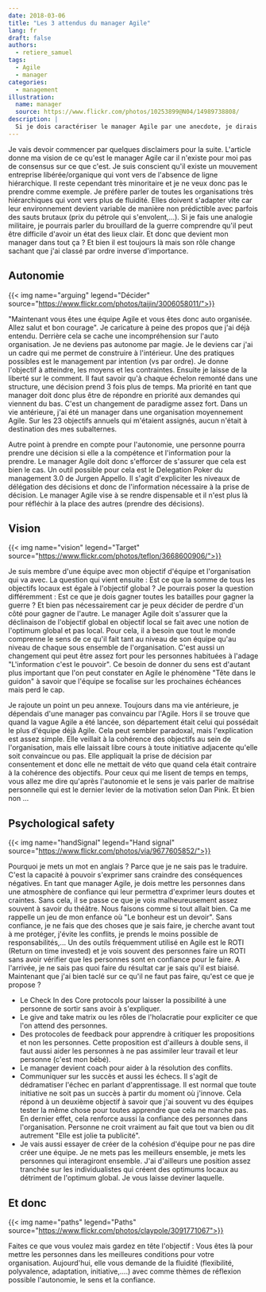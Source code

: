 ```yaml
---
date: 2018-03-06
title: "Les 3 attendus du manager Agile"
lang: fr
draft: false
authors:
  - retiere_samuel
tags:
  - Agile
  - manager
categories:
  - management
illustration:
  name: manager
  source: https://www.flickr.com/photos/10253899@N04/14989738808/
description: |
  Si je dois caractériser le manager Agile par une anecdote, je dirais qu'il peut partir en vacances pendant 2 mois sans que cela pose de problème mais que sans lui pendant 6 mois c'est la Bérézina.
---
```


Je vais devoir commencer par quelques disclaimers pour la suite. L'article donne ma vision de ce qu'est le manager Agile car il n'existe pour moi pas de consensus sur ce que c'est. Je suis conscient qu'il existe un mouvement entreprise libérée/organique qui vont vers de l'absence de ligne hiérarchique. Il reste cependant très minoritaire et je ne veux donc pas le prendre comme exemple. Je préfère parler de toutes les organisations très hiérarchiques qui vont vers plus de fluidité. Elles doivent s'adapter vite car leur environnement devient variable de manière non prédictible avec parfois des sauts brutaux (prix du pétrole qui s'envolent,...). Si je fais une analogie militaire, je pourrais parler du brouillard de la guerre comprendre qu'il peut être difficile d'avoir un état des lieux clair. Et donc que devient mon manager dans tout ça ? Et bien il est toujours là mais son rôle change sachant que j'ai classé par ordre inverse d'importance.

## Autonomie

{{< img name="arguing" legend="Décider" source="https://www.flickr.com/photos/taijin/3006058011/">}}

"Maintenant vous êtes une équipe Agile et vous êtes donc auto organisée. Allez salut et bon courage". Je caricature à peine des propos que j'ai déjà entendu. Derrière cela se cache une incompréhension sur l'auto organisation. Je ne deviens pas autonome par magie. Je le deviens car j'ai un cadre qui me permet de construire à l'intérieur. Une des pratiques possibles est le management par intention (vs par ordre). Je donne l'objectif à atteindre, les moyens et les contraintes. Ensuite je laisse de la liberté sur le comment. Il faut savoir qu'à chaque échelon remonté dans une structure, une décision prend 3 fois plus de temps. Ma priorité en tant que manager doit donc plus être de répondre en priorité aux demandes qui viennent du bas. C'est un changement de paradigme assez fort. Dans un vie antérieure, j'ai été un manager dans une organisation moyennement Agile. Sur les 23 objectifs annuels qui m'étaient assignés, aucun n'était à destination des mes subalternes.

Autre point à prendre en compte pour l'autonomie, une personne pourra prendre une décision si elle a la compétence et l'information pour la prendre. Le manager Agile doit donc s'efforcer de s'assurer que cela est bien le cas. Un outil possible pour cela est le Delegation Poker du management 3.0 de Jurgen Appello. Il s'agit d'expliciter les niveaux de délégation des décisions et donc de l'information nécessaire à la prise de décision. Le manager Agile vise à se rendre dispensable et il n'est plus là pour réfléchir à la place des autres (prendre des décisions).

## Vision

{{< img name="vision" legend="Target" source="https://www.flickr.com/photos/teflon/3668600906/">}}

Je suis membre d'une équipe avec mon objectif d'équipe et l'organisation qui va avec. La question qui vient ensuite : Est ce que la somme de tous les objectifs locaux est égale à l'objectif global ? Je pourrais poser la question différemment : Est ce que je dois gagner toutes les batailles pour gagner la guerre ? Et bien pas nécessairement car je peux décider de perdre d'un côté pour gagner de l'autre. Le manager Agile doit s'assurer que la déclinaison de l'objectif global en objectif local se fait avec une notion de l'optimum global et pas local. Pour cela, il a besoin que tout le monde comprenne le sens de ce qu'il fait tant au niveau de son équipe qu'au niveau de chaque sous ensemble de l'organisation. C'est aussi un changement qui peut être assez fort pour les personnes habituées à l'adage "L'information c'est le pouvoir". Ce besoin de donner du sens est d'autant plus important que l'on peut constater en Agile le phénomène "Tête dans le guidon" à savoir que l'équipe se focalise sur les prochaines échéances mais perd le cap.

Je rajoute un point un peu annexe. Toujours dans ma vie antérieure, je dépendais d'une manager pas convaincu par l'Agile. Hors il se trouve que quand la vague Agile a été lancée, son département était celui qui possédait le plus d'équipe déjà Agile. Cela peut sembler paradoxal, mais l'explication est assez simple. Elle veillait à la cohérence des objectifs au sein de l'organisation, mais elle laissait libre cours à toute initiative adjacente qu'elle soit convaincue ou pas. Elle appliquait la prise de décision par consentement et donc elle ne mettait de véto que quand cela était contraire à la cohérence des objectifs. Pour ceux qui me lisent de temps en temps, vous allez me dire qu'après l'autonomie et le sens je vais parler de maitrise personnelle qui est le dernier levier de la motivation selon Dan Pink. Et bien non ...

## Psychological safety

{{< img name="handSignal" legend="Hand signal" source="https://www.flickr.com/photos/via/9677605852/">}}

Pourquoi je mets un mot en anglais ? Parce que je ne sais pas le traduire. C'est la capacité à pouvoir s'exprimer sans craindre des conséquences négatives. En tant que manager Agile, je dois mettre les personnes dans une atmosphère de confiance qui leur permettra d'exprimer leurs doutes et craintes. Sans cela, il se passe ce que je vois malheureusement assez souvent à savoir du théâtre. Nous faisons comme si tout allait bien. Ca me rappelle un jeu de mon enfance où "Le bonheur est un devoir". Sans confiance, je ne fais que des choses que je sais faire, je cherche avant tout à me protéger, j'évite les conflits, je prends le moins possible de responsabilités,... Un des outils fréquemment utilisé en Agile est le ROTI (Return on time invested) et je vois souvent des personnes faire un ROTI sans avoir vérifier que les personnes sont en confiance pour le faire. A l'arrivée, je ne sais pas quoi faire du résultat car je sais qu'il est biaisé. Maintenant que j'ai bien taclé sur ce qu'il ne faut pas faire, qu'est ce que je propose ?
- Le Check In des Core protocols pour laisser la possibilité à une personne de sortir sans avoir à s'expliquer.
- Le give and take matrix ou les rôles de l'holacratie pour expliciter ce que l'on attend des personnes.
- Des protocoles de feedback pour apprendre à critiquer les propositions et non les personnes. Cette proposition est d'ailleurs à double sens, il faut aussi aider les personnes à ne pas assimiler leur travail et leur personne (c'est mon bébé).
- Le manager devient coach  pour aider à la résolution des conflits.
- Communiquer sur les succès et aussi les échecs. Il s'agit de dédramatiser l'échec en parlant d'apprentissage. Il est normal que toute initiative ne soit pas un succès à partir du moment où j'innove. Cela répond à un deuxième objectif à savoir que j'ai souvent vu des équipes tester la même chose pour toutes apprendre que cela ne marche pas. En dernier effet, cela renforce aussi la confiance des personnes dans l'organisation. Personne ne croit vraiment au fait que tout va bien ou dit autrement "Elle est jolie ta publicité".
- Je vais aussi essayer de créer de la cohésion d'équipe pour ne pas dire créer une équipe. Je ne mets pas les meilleurs ensemble, je mets les personnes qui interagiront ensemble. J'ai d'ailleurs une position assez tranchée sur les individualistes qui créent des optimums locaux au détriment de l'optimum global. Je vous laisse deviner laquelle.

## Et donc

{{< img name="paths" legend="Paths" source="https://www.flickr.com/photos/claypole/3091771067">}}

Faites ce que vous voulez mais gardez en tête l'objectif : Vous êtes là pour mettre les personnes dans les meilleures conditions pour votre organisation. Aujourd'hui, elle vous demande de la fluidité (flexibilité, polyvalence, adaptation, initiative,....) avec comme thèmes de réflexion possible l'autonomie, le sens et la confiance.


